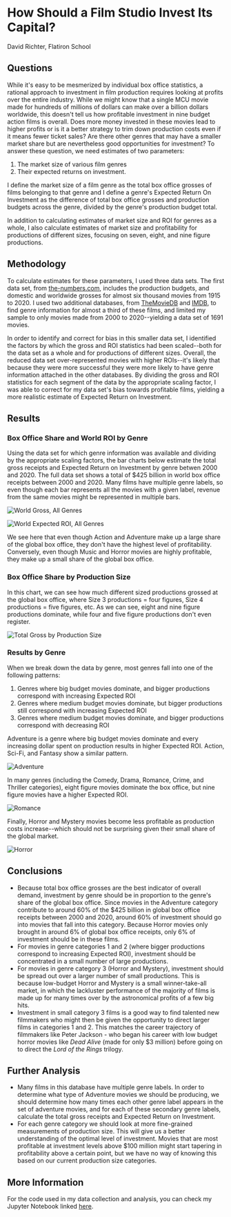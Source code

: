 # How Should a Film Studio Invest Its Capital?
David Richter, Flatiron School

## Questions

While it's easy to be mesmerized by individual box office statistics, a rational approach to investment in film production requires looking at profits over the entire industry. While we might know that a single MCU movie made for hundreds of millions of dollars can make over a billion dollars worldwide, this doesn't tell us how profitable investment in nine budget action films is overall. Does more money invested in these movies lead to higher profits or is it a better strategy to trim down production costs even if it means fewer ticket sales? Are there other genres that may have a smaller market share but are nevertheless good opportunities for investment? To answer these question, we need estimates of two parameters: 

1. The market size of various film genres
2. Their expected returns on investment.

I define the market size of a film genre as the total box office grosses of films belonging to that genre and I define a genre's Expected Return On Investment as the difference of total box office grosses and production budgets across the genre, divided by the genre's production budget total.

In addition to calculating estimates of market size and ROI for genres as a whole, I also calculate estimates of market size and profitability for productions of different sizes, focusing on seven, eight, and nine figure productions. 

## Methodology

To calculate estimates for these parameters, I used three data sets. The first data set, from [the-numbers.com](https://www.the-numbers.com/), includes the production budgets, and domestic and worldwide grosses for almost six thousand movies from 1915 to 2020. I used two additional databases, from [TheMovieDB](https://www.themoviedb.org/) and [IMDB](https://www.imdb.com/), to find genre information for almost a third of these films, and limited my sample to only movies made from 2000 to 2020--yielding a data set of 1691 movies. 

In order to identify and correct for bias in this smaller data set, I identified the factors by which the gross and ROI statistics had been scaled--both for the data set as a whole and for productions of different sizes. Overall, the reduced data set over-represented movies with higher ROIs--it's likely that because they were more successful they were more likely to have genre information attached in the other databases. By dividing the gross and ROI statistics for each segment of the data by the appropriate scaling factor, I was able to correct for my data set's bias towards profitable films, yielding a more realistic estimate of Expected Return on Investment.

## Results

### Box Office Share and World ROI by Genre
Using the data set for which genre information was available and dividing by the appropriate scaling factors, the bar charts below estimate the total gross receipts and Expected Return on Investment by genre betwen 2000 and 2020. The full data set shows a total of $425 billion in world box office receipts between 2000 and 2020. Many films have multiple genre labels, so even though each bar represents all the movies with a given label, revenue from the same movies might be represented in multiple bars.

![World Gross, All Genres](images/world_gross_all_genres.png)

![World Expected ROI, All Genres](images/world_roi_all_genres.png)

We see here that even though Action and Adventure make up a large share of the global box office, they don't have the highest level of profitability. Conversely, even though Music and Horror movies are highly profitable, they make up a small share of the global box office.

### Box Office Share by Production Size

In this chart, we can see how much different sized productions grossed at the global box office, where Size 3 productions = four figures, Size 4 productions = five figures, etc. As we can see, eight and nine figure productions dominate, while four and five figure productions don't even register.

![Total Gross by Production Size](images/total_gross_by_production_size.png)

### Results by Genre

When we break down the data by genre, most genres fall into one of the following patterns:
1. Genres where big budget movies dominate, and bigger productions correspond with increasing Expected ROI
2. Genres where medium budget movies dominate, but bigger productions still correspond with increasing Expected ROI
3. Genres where medium budget movies dominate, and bigger productions correspond with decreasing ROI

Adventure is a genre where big budget movies dominate and every increasing dollar spent on production results in higher Expected ROI. Action, Sci-Fi, and Fantasy show a similar pattern. 

![Adventure](images/Adventure.png)

In many genres (including the Comedy, Drama, Romance, Crime, and Thriller categories), eight figure movies dominate the box office, but nine figure movies have a higher Expected ROI. 

![Romance](images/Romance.png)

Finally, Horror and Mystery movies become less profitable as production costs increase--which should not be surprising given their small share of the global market.

![Horror](images/Horror.png)

## Conclusions

- Because total box office grosses are the best indicator of overall demand, investment by genre should be in proportion to the genre's share of the global box office. Since movies in the Adventure category contribute to around 60% of the $425 billion in global box office receipts between 2000 and 2020, around 60% of investment should go into movies that fall into this category. Because Horror movies only brought in around 6% of global box office receipts, only 6% of investment should be in these films. 
- For movies in genre categories 1 and 2 (where bigger productions correspond to increasing Expected ROI), investment should be concentrated in a small number of large productions. 
- For movies in genre category 3 (Horror and Mystery), investment should be spread out over a larger number of small productions. This is because low-budget Horror and Mystery is a small winner-take-all market, in which the lackluster performance of the majority of films is made up for many times over by the astronomical  profits of a few big hits. 
- Investment in small category 3 films is a good way to find talented new filmmakers who might then be given the opportunity to direct larger films in categories 1 and 2. This matches the career trajectory of filmmakers like Peter Jackson - who began his career with low budget horror movies like *Dead Alive* (made for only $3 million) before going on to direct the *Lord of the Rings* trilogy.

## Further Analysis
- Many films in this database have multiple genre labels. In order to determine what type of Adventure movies we should be producing, we should determine how many times each other genre label appears in the set of adventure movies, and for each of these secondary genre labels, calculate the total gross receipts and Expected Return on Investment.
- For each genre category we should look at more fine-grained measurements of production size. This will give us a better understanding of the optimal level of investment. Movies that are most profitable at investment levels above $100 million might start tapering in profitability above a certain point, but we have no way of knowing this based on our current production size categories.

## More Information

For the code used in my data collection and analysis, you can check my Jupyter Notebook linked [here](https://github.com/DavidKRichter/dsc-film-project/blob/main/index.ipynb).

